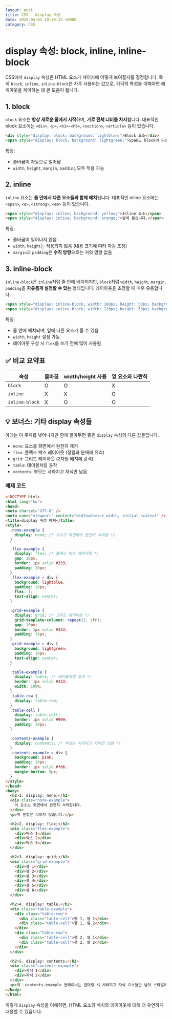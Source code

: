 ```yaml
---
layout: post
title: CSS - display 속성
date: 2025-04-01 19:20:23 +0900
category: CSS
---
```

# display 속성: block, inline, inline-block

CSS에서 `display` 속성은 HTML 요소가 페이지에 어떻게 보여질지를 결정합니다. 특히 `block`, `inline`, `inline-block`은 자주 사용되는 값으로, 각각의 특성을 이해하면 레이아웃을 제어하는 데 큰 도움이 됩니다.

## 1. block

`block` 요소는 **항상 새로운 줄에서 시작**하며, **가로 전체 너비를 차지**합니다. 대표적인 block 요소에는 `<div>`, `<p>`, `<h1>~<h6>`, `<section>`, `<article>` 등이 있습니다.

```html
<div style="display: block; background: lightblue;">Block 요소</div>
<span style="display: block; background: lightgreen;">Span도 block이 되면 줄바꿈이 생깁니다.</span>
```

특징:
- 줄바꿈이 자동으로 일어남
- `width`, `height`, `margin`, `padding` 모두 적용 가능

## 2. inline

`inline` 요소는 **줄 안에서 다른 요소들과 함께 배치**됩니다. 대표적인 inline 요소에는 `<span>`, `<a>`, `<strong>`, `<em>` 등이 있습니다.

```html
<span style="display: inline; background: yellow;">Inline 요소</span>
<span style="display: inline; background: orange;">옆에 붙습니다.</span>
```

특징:
- 줄바꿈이 일어나지 않음
- `width`, `height`는 적용되지 않음 (내용 크기에 따라 자동 조정)
- `margin`과 `padding`은 **수직 방향**으로는 거의 영향 없음

## 3. inline-block

`inline-block`은 `inline`처럼 줄 안에 배치되지만, `block`처럼 `width`, `height`, `margin`, `padding`을 **자유롭게 설정할 수 있는** 형태입니다. 레이아웃을 조정할 때 매우 유용합니다.

```html
<span style="display: inline-block; width: 100px; height: 50px; background: pink;">inline-block</span>
<span style="display: inline-block; width: 120px; height: 50px; background: lightcoral;">또 다른 박스</span>
```

특징:
- 줄 안에 배치되며, 옆에 다른 요소가 올 수 있음
- `width`, `height` 설정 가능
- 레이아웃 구성 시 `flex`를 쓰기 전에 많이 사용됨

## ✅ 비교 요약표

| 속성         | 줄바꿈 | width/height 사용 | 옆 요소와 나란히 |
|--------------|--------|------------------|------------------|
| `block`      | O      | O                | X                |
| `inline`     | X      | X                | O                |
| `inline-block`| X     | O                | O                |

## 💡 보너스: 기타 display 속성들

아래는 이 주제를 벗어나지만 함께 알아두면 좋은 `display` 속성의 다른 값들입니다.

- `none`: 요소를 화면에서 완전히 제거
- `flex`: 플렉스 박스 레이아웃 (정렬과 분배에 유리)
- `grid`: 그리드 레이아웃 (2차원 배치에 강력)
- `table`: 테이블처럼 동작
- `contents`: 부모는 사라지고 자식만 남음

### 예제 코드 

```html
<!DOCTYPE html>
<html lang="ko">
<head>
<meta charset="UTF-8" />
<meta name="viewport" content="width=device-width, initial-scale=1" />
<title>display 속성 예제</title>
<style>
  .none-example {
    display: none; /* 요소가 화면에서 완전히 사라짐 */
  }

  .flex-example {
    display: flex; /* 플렉스 박스 레이아웃 */
    gap: 10px;
    border: 1px solid #333;
    padding: 10px;
  }
  .flex-example > div {
    background: lightblue;
    padding: 10px;
    flex: 1;
    text-align: center;
  }

  .grid-example {
    display: grid; /* 그리드 레이아웃 */
    grid-template-columns: repeat(3, 1fr);
    gap: 10px;
    border: 1px solid #333;
    padding: 10px;
  }
  .grid-example > div {
    background: lightgreen;
    padding: 10px;
    text-align: center;
  }

  .table-example {
    display: table; /* 테이블처럼 동작 */
    border: 1px solid #333;
    width: 100%;
  }
  .table-row {
    display: table-row;
  }
  .table-cell {
    display: table-cell;
    border: 1px solid #999;
    padding: 10px;
  }

  .contents-example {
    display: contents; /* 부모는 사라지고 자식만 남음 */
  }
  .contents-example > div {
    background: pink;
    padding: 10px;
    border: 1px solid #f06;
    margin-bottom: 5px;
  }
</style>
</head>
<body>
  <h2>1. display: none;</h2>
  <div class="none-example">
    이 요소는 화면에서 완전히 사라집니다.
  </div>
  <p>위 문장은 보이지 않습니다.</p>

  <h2>2. display: flex;</h2>
  <div class="flex-example">
    <div>박스 1</div>
    <div>박스 2</div>
    <div>박스 3</div>
  </div>

  <h2>3. display: grid;</h2>
  <div class="grid-example">
    <div>셀 1</div>
    <div>셀 2</div>
    <div>셀 3</div>
    <div>셀 4</div>
    <div>셀 5</div>
    <div>셀 6</div>
  </div>

  <h2>4. display: table;</h2>
  <div class="table-example">
    <div class="table-row">
      <div class="table-cell">행 1, 셀 1</div>
      <div class="table-cell">행 1, 셀 2</div>
    </div>
    <div class="table-row">
      <div class="table-cell">행 2, 셀 1</div>
      <div class="table-cell">행 2, 셀 2</div>
    </div>
  </div>

  <h2>5. display: contents;</h2>
  <div class="contents-example">
    <div>자식 1</div>
    <div>자식 2</div>
  </div>
  <p>위 .contents-example 컨테이너는 렌더링 시 사라지고 자식 요소들만 남아 스타일이 적용됩니다.</p>
</body>
</html>
```

이렇게 `display` 속성을 이해하면, HTML 요소의 배치와 레이아웃에 대해 더 유연하게 대응할 수 있습니다.
